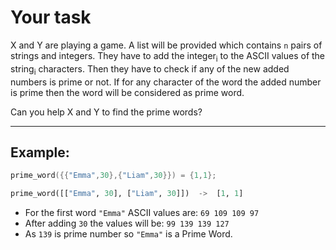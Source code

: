 # Your task
X and Y are playing a game. A list will be provided which contains `n` pairs of strings and integers. They have to add the integer<sub>i</sub> to the ASCII values of the string<sub>i</sub> characters. Then they have to check if any of the new added numbers is prime or not. If for any character of the word the added number is prime then the word will be considered as prime word. 

Can you help X and Y to find the prime words?

___

## Example:

```cpp
prime_word({{"Emma",30},{"Liam",30}}) = {1,1};
```
```python
prime_word([["Emma", 30], ["Liam", 30]])  ->  [1, 1]
```

* For the first word `"Emma"` ASCII values are: `69 109 109 97`
* After adding `30` the values will be: `99 139 139 127`
* As `139` is prime number so `"Emma"` is a Prime Word.